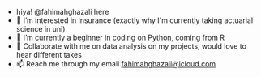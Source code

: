 - hiya! @fahimahghazali here
- 👀 I’m interested in insurance (exactly why I'm currently taking actuarial science in uni)
- 🌱 I’m currently a beginner in coding on Python, coming from R
- 💞️ Collaborate with me on data analysis on my projects, would love to hear different takes
- 📫 Reach me through my email fahimahghazali@icloud.com

<!---
fahimahghazali/fahimahghazali is a ✨ special ✨ repository because its `README.md` (this file) appears on your GitHub profile.
You can click the Preview link to take a look at your changes.
--->
